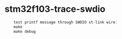 # stm32f103-trace-swdio


``` h
    test printf message through SWDIO st-link wire:
    make 
    make debug
```

